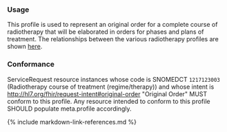 ### Usage
This profile is used to represent an original order for a complete course of radiotherapy that will be elaborated in orders for phases and plans of treatment. The relationships between the various radiotherapy profiles are shown [here](overview.html#relationships-between-profiles).

### Conformance
ServiceRequest resource instances whose code is SNOMEDCT `1217123003` (Radiotherapy course of treatment (regime/therapy)) and whose intent is http://hl7.org/fhir/request-intent#original-order "Original Order" MUST conform to this profile. Any resource intended to conform to this profile SHOULD populate meta.profile accordingly.

{% include markdown-link-references.md %}